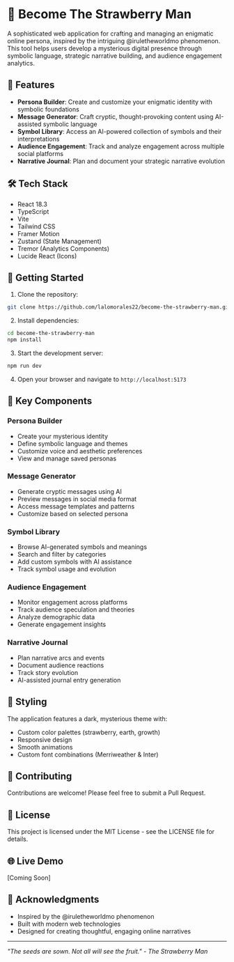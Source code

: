 # 🍓 Become The Strawberry Man

A sophisticated web application for crafting and managing an enigmatic online persona, inspired by the intriguing @iruletheworldmo phenomenon. This tool helps users develop a mysterious digital presence through symbolic language, strategic narrative building, and audience engagement analytics.

## 🌱 Features

- **Persona Builder**: Create and customize your enigmatic identity with symbolic foundations
- **Message Generator**: Craft cryptic, thought-provoking content using AI-assisted symbolic language
- **Symbol Library**: Access an AI-powered collection of symbols and their interpretations
- **Audience Engagement**: Track and analyze engagement across multiple social platforms
- **Narrative Journal**: Plan and document your strategic narrative evolution

## 🛠 Tech Stack

- React 18.3
- TypeScript
- Vite
- Tailwind CSS
- Framer Motion
- Zustand (State Management)
- Tremor (Analytics Components)
- Lucide React (Icons)

## 🚀 Getting Started

1. Clone the repository:
```bash
git clone https://github.com/lalomorales22/become-the-strawberry-man.git
```

2. Install dependencies:
```bash
cd become-the-strawberry-man
npm install
```

3. Start the development server:
```bash
npm run dev
```

4. Open your browser and navigate to `http://localhost:5173`

## 📱 Key Components

### Persona Builder
- Create your mysterious identity
- Define symbolic language and themes
- Customize voice and aesthetic preferences
- View and manage saved personas

### Message Generator
- Generate cryptic messages using AI
- Preview messages in social media format
- Access message templates and patterns
- Customize based on selected persona

### Symbol Library
- Browse AI-generated symbols and meanings
- Search and filter by categories
- Add custom symbols with AI assistance
- Track symbol usage and evolution

### Audience Engagement
- Monitor engagement across platforms
- Track audience speculation and theories
- Analyze demographic data
- Generate engagement insights

### Narrative Journal
- Plan narrative arcs and events
- Document audience reactions
- Track story evolution
- AI-assisted journal entry generation

## 🎨 Styling

The application features a dark, mysterious theme with:
- Custom color palettes (strawberry, earth, growth)
- Responsive design
- Smooth animations
- Custom font combinations (Merriweather & Inter)

## 🤝 Contributing

Contributions are welcome! Please feel free to submit a Pull Request.

## 📄 License

This project is licensed under the MIT License - see the LICENSE file for details.

## 🌐 Live Demo

[Coming Soon]

## 🙏 Acknowledgments

- Inspired by the @iruletheworldmo phenomenon
- Built with modern web technologies
- Designed for creating thoughtful, engaging online narratives

---

*"The seeds are sown. Not all will see the fruit." - The Strawberry Man*